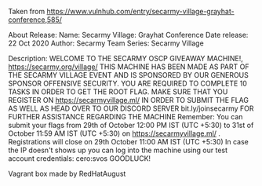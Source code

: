 Taken from https://www.vulnhub.com/entry/secarmy-village-grayhat-conference,585/ 

About Release:
    Name: Secarmy Village: Grayhat Conference
    Date release: 22 Oct 2020
    Author: Secarmy Team
    Series: Secarmy Village

Description:
    WELCOME TO THE SECARMY OSCP GIVEAWAY MACHINE!,
    https://secarmy.org/village/
    THIS MACHINE HAS BEEN MADE AS PART OF THE SECARMY VILLAGE EVENT AND IS SPONSORED BY OUR GENEROUS SPONSOR OFFENSIVE SECURITY. YOU ARE REQUIRED TO COMPLETE 10 TASKS IN ORDER TO GET THE ROOT FLAG. MAKE SURE THAT YOU REGISTER ON https://secarmyvillage.ml/ IN ORDER TO SUBMIT THE FLAG AS WELL AS HEAD OVER TO OUR DISCORD SERVER bit.ly/joinsecarmy FOR FURTHER ASSISTANCE REGARDING THE MACHINE
    Remember: You can submit your flags from 29th of October 12:00 PM IST (UTC +5:30) to 31st of October 11:59 AM IST (UTC +5:30) on https://secarmyvillage.ml/ . Registrations will close on 29th October 11:00 AM IST (UTC +5:30)
    In case the IP doesn't shows up you can log into the machine using our test account credentials: cero:svos
    GOODLUCK!

Vagrant box made by RedHatAugust
